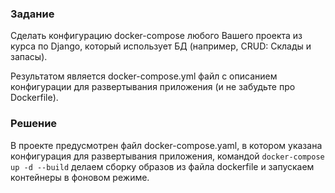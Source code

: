 ### Задание
Cделать конфигурацию docker-compose любого Вашего проекта из курса по Django, который использует БД (например, CRUD: Склады и запасы).

Результатом является docker-compose.yml файл с описанием конфигурации для развертывания приложения (и не забудьте про Dockerfile).

### Решение
В проекте предусмотрен файл docker-compose.yaml, в котором указана конфигурация для развертывания приложения,
командой ``` docker-compose up -d --build ``` делаем сборку образов из файла dockerfile и запускаем контейнеры в 
фоновом режиме.
